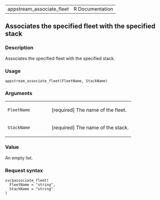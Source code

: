 <table style="width: 100%;">
<tbody>
<tr class="odd">
<td>appstream_associate_fleet</td>
<td style="text-align: right;">R Documentation</td>
</tr>
</tbody>
</table>

## Associates the specified fleet with the specified stack

### Description

Associates the specified fleet with the specified stack.

### Usage

    appstream_associate_fleet(FleetName, StackName)

### Arguments

<table>
<colgroup>
<col style="width: 35%" />
<col style="width: 65%" />
</colgroup>
<tbody>
<tr class="odd">
<td><code
id="appstream_associate_fleet_:_FleetName">FleetName</code></td>
<td><p>[required] The name of the fleet.</p></td>
</tr>
<tr class="even">
<td><code
id="appstream_associate_fleet_:_StackName">StackName</code></td>
<td><p>[required] The name of the stack.</p></td>
</tr>
</tbody>
</table>

### Value

An empty list.

### Request syntax

    svc$associate_fleet(
      FleetName = "string",
      StackName = "string"
    )
